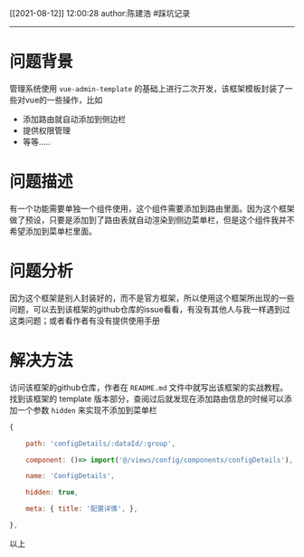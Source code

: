 [[2021-08-12]]
12:00:28
author:陈建浩
#踩坑记录 

--- 

# 问题背景
管理系统使用 `vue-admin-template` 的基础上进行二次开发，该框架模板封装了一些对vue的一些操作，比如
- 添加路由就自动添加到侧边栏
- 提供权限管理
- 等等.....

# 问题描述
有一个功能需要单独一个组件使用，这个组件需要添加到路由里面。因为这个框架做了预设，只要是添加到了路由表就自动渲染到侧边菜单栏，但是这个组件我并不希望添加到菜单栏里面。
# 问题分析
因为这个框架是别人封装好的，而不是官方框架，所以使用这个框架所出现的一些问题，可以去到该框架的github仓库的issue看看，有没有其他人与我一样遇到过这类问题；或者看作者有没有提供使用手册

# 解决方法
访问该框架的github仓库，作者在 `README.md` 文件中就写出该框架的实战教程。找到该框架的 template 版本部分，查阅过后就发现在添加路由信息的时候可以添加一个参数  `hidden` 来实现不添加到菜单栏
```javascript
{

	path: 'configDetails/:dataId/:group',

	component: ()=> import('@/views/config/components/configDetails'),

	name: 'ConfigDetails',

	hidden: true,

	meta: { title: '配置详情', },

},
```

以上